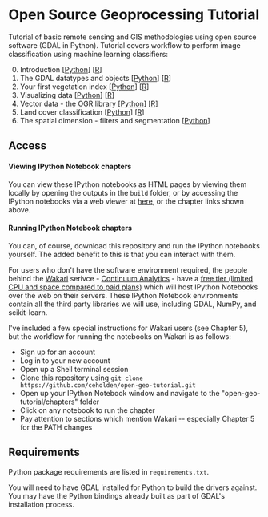 Open Source Geoprocessing Tutorial
=================

Tutorial of basic remote sensing and GIS methodologies using open source software (GDAL in Python). Tutorial covers workflow to perform image classification using machine learning classifiers:

0. Introduction [[Python](http://ceholden.github.io/open-geo-tutorial/python/chapter_0_introduction.html)] [[R](http://ceholden.github.io/open-geo-tutorial/R/chapter_0_introduction.html)]
1. The GDAL datatypes and objects [[Python](http://ceholden.github.io/open-geo-tutorial/python/chapter_1_GDALDataset.html)] [[R](http://ceholden.github.io/open-geo-tutorial/R/chapter_1_GDAL.html)]
2. Your first vegetation index [[Python](http://ceholden.github.io/open-geo-tutorial/python/chapter_2_indices.html)] [[R](http://ceholden.github.io/open-geo-tutorial/R/chapter_2_indices.html)]
3. Visualizing data [[Python](http://ceholden.github.io/open-geo-tutorial/python/chapter_3_visualization.html)] [[R](http://ceholden.github.io/open-geo-tutorial/R/chapter_3_visualization.html)]
4. Vector data - the OGR library [[Python](http://ceholden.github.io/open-geo-tutorial/python/chapter_4_vector.html)] [[R](http://ceholden.github.io/open-geo-tutorial/R/chapter_4_vector.html)]
5. Land cover classification [[Python](http://ceholden.github.io/open-geo-tutorial/python/chapter_5_classification.html)] [[R](http://ceholden.github.io/open-geo-tutorial/R/chapter_5_classification.html)]
6. The spatial dimension - filters and segmentation [[Python](http://ceholden.github.io/open-geo-tutorial/python/chapter_6_spatial.html)]


## Access
#### Viewing IPython Notebook chapters
You can view these IPython notebooks as HTML pages by viewing them locally by opening the outputs in the `build` folder, or by accessing the IPython notebooks via a web viewer at [here](http://nbviewer.ipython.org/github/ceholden/open-geo-tutorial/tree/master/Python/chapters), or the chapter links shown above.


#### Running IPython Notebook chapters
You can, of course, download this repository and run the IPython notebooks yourself. The added benefit to this is that you can interact with them.

For users who don't have the software environment required, the people behind the [Wakari](www.wakari.io) serivce - [Continuum Analytics](http://continuum.io/) - have a [free tier (limited CPU and space compared to paid plans)](https://wakari.io/plans) which will host IPython Notebooks over the web on their servers. These IPython Notebook environments contain all the third party libraries we will use, including GDAL, NumPy, and scikit-learn.

I've included a few special instructions for Wakari users (see Chapter 5), but the workflow for running the notebooks on Wakari is as follows:

+ Sign up for an account
+ Log in to your new account
+ Open up a Shell terminal session
+ Clone this repository using `git clone https://github.com/ceholden/open-geo-tutorial.git`
+ Open up your IPython Notebook window and navigate to the "open-geo-tutorial/chapters" folder
+ Click on any notebook to run the chapter
+ Pay attention to sections which mention Wakari -- especially Chapter 5 for the PATH changes

## Requirements

Python package requirements are listed in `requirements.txt`.

You will need to have GDAL installed for Python to build the drivers against. You may have the Python bindings already built as part of GDAL's installation process.

